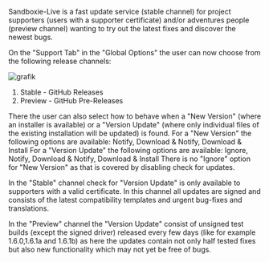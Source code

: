 Sandboxie-Live is a fast update service (stable channel) for project supporters (users with a supporter certificate) and/or adventures people (preview channel) wanting to try out the latest fixes and discover the newest bugs.

On the "Support Tab" in the "Global Options" the user can now choose from the following release channels:

![grafik](https://user-images.githubusercontent.com/3890945/208420986-d28373f1-8584-4455-ae39-83d2e9eec78d.png)

1. Stable - GitHub Releases
2. Preview - GitHub Pre-Releases

There the user can also select how to behave when a "New Version" (where an installer is available) or a "Version Update" (where only individual files of the existing installation will be updated) is found.
For a "New Version" the following options are available: Notify, Download & Notify, Download & Install
For a "Version Update" the following options are available: Ignore, Notify, Download & Notify, Download & Install
There is no "Ignore" option for "New Version" as that is covered by disabling check for updates.

In the "Stable" channel check for "Version Update" is only available to supporters with a valid certificate. In this channel all updates are signed and consists of the latest compatibility templates and urgent bug-fixes and translations.

In the "Preview" channel the "Version Update" consist of unsigned test builds (except the signed driver) released every few days (like for example 1.6.0,1.6.1a and 1.6.1b) as here the updates contain not only half tested fixes but also new functionality which may not yet be free of bugs.

